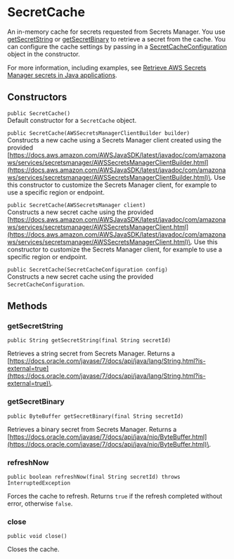 # SecretCache<a name="retrieving-secrets_cache-java-ref_SecretCache"></a>

An in\-memory cache for secrets requested from Secrets Manager\. You use [getSecretString](#retrieving-secrets_cache-java-ref_SecretCache-methods-getSecretString) or [getSecretBinary](#retrieving-secrets_cache-java-ref_SecretCache-methods-getSecretBinary) to retrieve a secret from the cache\. You can configure the cache settings by passing in a [SecretCacheConfiguration](retrieving-secrets_cache-java-ref_SecretCacheConfiguration.md) object in the constructor\. 

For more information, including examples, see [Retrieve AWS Secrets Manager secrets in Java applications](retrieving-secrets_cache-java.md)\.

## Constructors<a name="retrieving-secrets_cache-java-ref_SecretCache-constructors"></a>

`public SecretCache()`  
Default constructor for a `SecretCache` object\.

`public SecretCache(AWSSecretsManagerClientBuilder builder)`  
Constructs a new cache using a Secrets Manager client created using the provided [https://docs.aws.amazon.com/AWSJavaSDK/latest/javadoc/com/amazonaws/services/secretsmanager/AWSSecretsManagerClientBuilder.html](https://docs.aws.amazon.com/AWSJavaSDK/latest/javadoc/com/amazonaws/services/secretsmanager/AWSSecretsManagerClientBuilder.html)\. Use this constructor to customize the Secrets Manager client, for example to use a specific region or endpoint\.

`public SecretCache(AWSSecretsManager client)`  
Constructs a new secret cache using the provided [https://docs.aws.amazon.com/AWSJavaSDK/latest/javadoc/com/amazonaws/services/secretsmanager/AWSSecretsManagerClient.html](https://docs.aws.amazon.com/AWSJavaSDK/latest/javadoc/com/amazonaws/services/secretsmanager/AWSSecretsManagerClient.html)\. Use this constructor to customize the Secrets Manager client, for example to use a specific region or endpoint\.

`public SecretCache(SecretCacheConfiguration config)`  
Constructs a new secret cache using the provided `SecretCacheConfiguration`\.

## Methods<a name="retrieving-secrets_cache-java-ref_SecretCache-methods"></a>

### getSecretString<a name="retrieving-secrets_cache-java-ref_SecretCache-methods-getSecretString"></a>

`public String getSecretString(final String secretId)`

Retrieves a string secret from Secrets Manager\. Returns a [https://docs.oracle.com/javase/7/docs/api/java/lang/String.html?is-external=true](https://docs.oracle.com/javase/7/docs/api/java/lang/String.html?is-external=true)\.

### getSecretBinary<a name="retrieving-secrets_cache-java-ref_SecretCache-methods-getSecretBinary"></a>

`public ByteBuffer getSecretBinary(final String secretId)`

Retrieves a binary secret from Secrets Manager\. Returns a [https://docs.oracle.com/javase/7/docs/api/java/nio/ByteBuffer.html](https://docs.oracle.com/javase/7/docs/api/java/nio/ByteBuffer.html)\.

### refreshNow<a name="retrieving-secrets_cache-java-ref_SecretCache-methods-refreshNow"></a>

`public boolean refreshNow(final String secretId) throws InterruptedException`

Forces the cache to refresh\. Returns `true` if the refresh completed without error, otherwise `false`\.

### close<a name="retrieving-secrets_cache-java-ref_SecretCache-methods-close"></a>

`public void close()`

Closes the cache\.